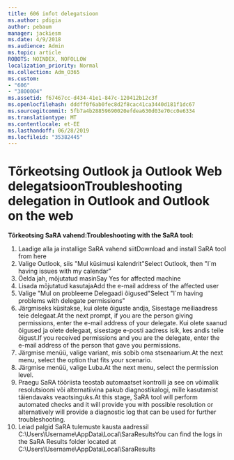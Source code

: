 ```yaml
---
title: 606 infot delegatsioon
ms.author: pdigia
author: pebaum
manager: jackiesm
ms.date: 4/9/2018
ms.audience: Admin
ms.topic: article
ROBOTS: NOINDEX, NOFOLLOW
localization_priority: Normal
ms.collection: Adm_O365
ms.custom:
- "606"
- "3800004"
ms.assetid: f67467cc-d434-41e1-847c-120412b12c3f
ms.openlocfilehash: dddff0f6ab0fec8d2f8cac41ca3440d181f1dc67
ms.sourcegitcommit: 5fb7a4b28859690020efdea630d03e70cc0e6334
ms.translationtype: MT
ms.contentlocale: et-EE
ms.lasthandoff: 06/28/2019
ms.locfileid: "35382445"
---
```

# <a name="troubleshooting-delegation-in-outlook-and-outlook-on-the-web"></a><span data-ttu-id="41383-102">Tõrkeotsing Outlook ja Outlook Web delegatsioon</span><span class="sxs-lookup"><span data-stu-id="41383-102">Troubleshooting delegation in Outlook and Outlook on the web</span></span>

<span data-ttu-id="41383-103">**Tõrkeotsing SaRA vahend:**</span><span class="sxs-lookup"><span data-stu-id="41383-103">**Troubleshooting with the SaRA tool:**</span></span>

1. <span data-ttu-id="41383-104">Laadige alla ja installige SaRA vahend siit</span><span class="sxs-lookup"><span data-stu-id="41383-104">Download and install SaRA tool from here</span></span>
1. <span data-ttu-id="41383-105">Valige Outlook, siis "Mul küsimusi kalendrit"</span><span class="sxs-lookup"><span data-stu-id="41383-105">Select Outlook, then "I\`m having issues with my calendar"</span></span>
1. <span data-ttu-id="41383-106">Öelda jah, mõjutatud masin</span><span class="sxs-lookup"><span data-stu-id="41383-106">Say Yes for affected machine</span></span>
1. <span data-ttu-id="41383-107">Lisada mõjutatud kasutaja</span><span class="sxs-lookup"><span data-stu-id="41383-107">Add the e-mail address of the affected user</span></span>
1. <span data-ttu-id="41383-108">Valige "Mul on probleeme Delegaadi õigused"</span><span class="sxs-lookup"><span data-stu-id="41383-108">Select "I\`m having problems with delegate permissions"</span></span>
1. <span data-ttu-id="41383-109">Järgmiseks küsitakse, kui olete õiguste andja, Sisestage meiliaadress teie delegaat.</span><span class="sxs-lookup"><span data-stu-id="41383-109">At the next prompt, if you are the person giving permissions, enter the e-mail address of your delegate.</span></span> <span data-ttu-id="41383-110">Kui olete saanud õigused ja olete delegaat, sisestage e-posti aadress isik, kes andis teile õigust.</span><span class="sxs-lookup"><span data-stu-id="41383-110">If you received permissions and you are the delegate, enter the e-mail address of the person that gave you permissions.</span></span>
1. <span data-ttu-id="41383-111">Järgmise menüü, valige variant, mis sobib oma stsenaarium.</span><span class="sxs-lookup"><span data-stu-id="41383-111">At the next menu, select the option that fits your scenario.</span></span>
1. <span data-ttu-id="41383-112">Järgmise menüü, valige Luba.</span><span class="sxs-lookup"><span data-stu-id="41383-112">At the next menu, select the permission level.</span></span>
1. <span data-ttu-id="41383-113">Praegu SaRA tööriista teostab automaatset kontrolli ja see on võimalik resolutsiooni või alternatiivina pakub diagnostikalogi, mille kasutamist täiendavaks veaotsinguks.</span><span class="sxs-lookup"><span data-stu-id="41383-113">At this stage, SaRA tool will perform automated checks and it will provide you with possible resolution or alternatively will provide a diagnostic log that can be used for further troubleshooting.</span></span>
1. <span data-ttu-id="41383-114">Leiad palgid SaRA tulemuste kausta aadressil C:\Users\Username\AppData\Local\SaraResults</span><span class="sxs-lookup"><span data-stu-id="41383-114">You can find the logs in the SaRA Results folder located at C:\Users\Username\AppData\Local\SaraResults</span></span>
